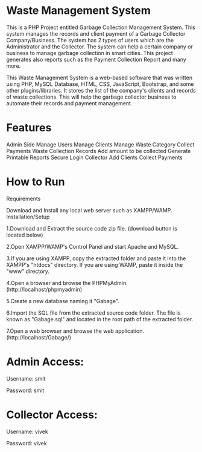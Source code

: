 # Waste Management System
This is a PHP Project entitled Garbage Collection Management System. This system manages the records and client payment of a Garbage Collector Company/Business. The system has 2 types of users which are the Administrator and the Collector. The system can help a certain company or business to manage garbage collection in smart cities. This project generates also reports such as the Payment Collection Report and many more.

This Waste Management System is a web-based software that was written using PHP, MySQL Database, HTML, CSS, JavaScript, Bootstrap, and some other plugins/libraries. It stores the list of the company's clients and records of waste collections. This will help the garbage collector business to automate their records and payment management.

# Features
Admin Side
Manage Users
Manage Clients
Manage Waste Category
Collect Payments
Waste Collection Records
Add amount to be collected
Generate Printable Reports
Secure Login
Collector
Add Clients
Collect Payments

# How to Run
Requirements

Download and Install any local web server such as XAMPP/WAMP.
Installation/Setup

1.Download and Extract the source code zip file. (download button is located below)

2.Open XAMPP/WAMP's Control Panel and start Apache and MySQL.

3.If you are using XAMPP, copy the extracted folder and paste it into the XAMPP's "htdocs" directory. If you are using WAMP, paste it inside the "www" directory.

4.Open a browser and browse the PHPMyAdmin. (http://localhost/phpmyadmin) 

5.Create a new database naming it  "Gabage".

6.Import the SQL file from the extracted source code folder. The file is known as "Gabage.sql" and located in the root path of the extracted folder.

7.Open a web browser and browse the web application. (http://localhost/Gabage/)

# Admin Access:
Username: smit

Password: smit

# Collector Access:
Username: vivek

Password: vivek

